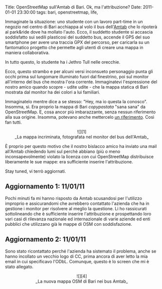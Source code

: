 Title: OpenStreetMap sull'Amtab di Bari. Ok, ma l'attribuzione?
Date:  2011-01-01 23:30:00
tags: bari, openstreetmap, life,

Immaginate la situazione: uno studente con un lavoro part-time in un negozio nel centro di Bari acchiappa al volo il bus dell'[Amtab][2] che lo ripoterà al park&ride dove ha mollato l'auto. Ecco, il suddetto studente si accascia soddisfatto sui sedili plasticosi del suddetto bus, accende il GPS del suo smartphone per avere una traccia GPX del percorso, per caricarla su un fantomatico progetto che permette agli utenti di creare una mappa in maniera collaborativa.

In tutto questo, lo studente ha i Jethro Tull nelle orecchie.

Ecco, questo strambo e per alcuni versi inconsueto personaggio punta gli occhi prima sul lungomare illuminato fuori dal finestrino, poi sul monitor all'interno del bus che mostra l'ora corrente. Immaginatevi l'espressione del nostro amico quando scopre - udite udite - che la mappa statica di Bari mostrata dal monitor ha dei colori a lui familiari.

Immaginatelo mentre dice a se stesso: "Hey, ma io questa la conosco". Insomma, si. Era proprio la mappa di Bari _copypastata_ "sana sana" da OpenStreetMap. E, cosa ancor più imbarazzante, senza nessun riferimento alla sua origine. Insomma, potevano anche mettercelo [un riferimento][3]. Così fan tutti.

<center>![][1]<br>_La mappa incriminata, fotografata nel monitor del bus dell'Amtab_</center>

È proprio per questo motivo che il nostro bislacco amico ha inviato una mail all'Amtab chiedendo lumi sul perchè abbiano (più o meno inconsapevolmente) violato la licenza con cui OpenStreetMap distribuisce liberamente le sue mappe: era sufficiente inserire l'attribuzione.

Stay tuned, vi terrò aggiornati.

## Aggiornamento 1: 11/01/11 ##
Pochi minuti fa mi hanno risposto da Amtab scusandosi per l'utilizzo improprio e assicurandomi che avrebbero contattato l'azienda che ha in gestione i monitor per risolvere al meglio la questione. Li ho rassicurati sottolineando che è sufficiente inserire l'attribuzione e prospettando loro vari casi di rilevanza nazionale ed internazionale di varie aziende ed enti pubblici che utilizzano già le mappe di OSM con soddisfazione.

## Aggiornamento 2: 11/01/11 ##
Sono stato ricontattato perché l'azienda ha sistemato il problema, anche se hanno incollato un vecchio logo di CC, prima ancora di aver letto la mia email in cui specificavo l'ODbL. Comunque, questo è lo screen che mi è stato allegato.

<center>![][4]<br>_La nuova mappa OSM di Bari nei bus Amtab_</center>

   [1]: http://dl.dropbox.com/u/369614/blog/img_red/Immag024.jpg
   [2]: http://www.amtabservizio.it/
   [3]: http://wiki.openstreetmap.org/wiki/IT:Legal_FAQ
   [4]: http://dl.dropbox.com/u/369614/blog/img_red/BG_mappa.jpg

